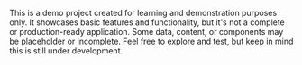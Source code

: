 This is a demo project created for learning and demonstration purposes only.
It showcases basic features and functionality, but it's not a complete or production-ready application.
Some data, content, or components may be placeholder or incomplete.
Feel free to explore and test, but keep in mind this is still under development.
